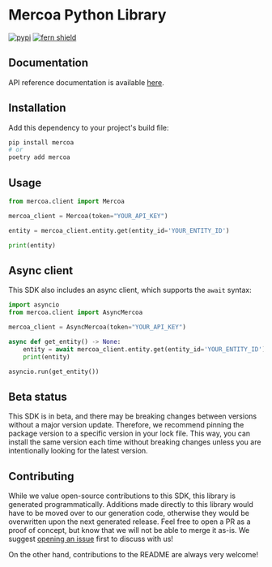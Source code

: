 # Mercoa Python Library

[![pypi](https://img.shields.io/pypi/v/mercoa.svg)](https://pypi.python.org/pypi/mercoa)
[![fern shield](https://img.shields.io/badge/%F0%9F%8C%BF-SDK%20generated%20by%20Fern-brightgreen)](https://github.com/fern-api/fern)

## Documentation

API reference documentation is available [here](https://docs.mercoa.com/api-reference/).

## Installation

Add this dependency to your project's build file:

```bash
pip install mercoa
# or
poetry add mercoa
```

## Usage

```python
from mercoa.client import Mercoa

mercoa_client = Mercoa(token="YOUR_API_KEY")

entity = mercoa_client.entity.get(entity_id='YOUR_ENTITY_ID')

print(entity)
```

## Async client

This SDK also includes an async client, which supports the `await` syntax:

```python
import asyncio
from mercoa.client import AsyncMercoa

mercoa_client = AsyncMercoa(token="YOUR_API_KEY")

async def get_entity() -> None:
    entity = await mercoa_client.entity.get(entity_id='YOUR_ENTITY_ID')
    print(entity)

asyncio.run(get_entity())
```

## Beta status

This SDK is in beta, and there may be breaking changes between versions without a major version update. Therefore, we recommend pinning the package version to a specific version in your lock file. This way, you can install the same version each time without breaking changes unless you are intentionally looking for the latest version.

## Contributing

While we value open-source contributions to this SDK, this library is generated programmatically. Additions made directly to this library would have to be moved over to our generation code, otherwise they would be overwritten upon the next generated release. Feel free to open a PR as a proof of concept, but know that we will not be able to merge it as-is. We suggest [opening an issue](https://github.com/mercoa-finance/python/issues) first to discuss with us!

On the other hand, contributions to the README are always very welcome!
